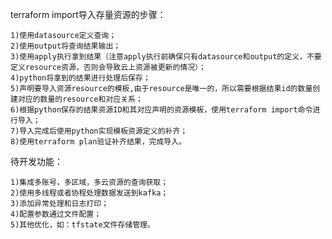 terraform import导入存量资源的步骤：

    1)使用datasource定义查询；
    2)使用output将查询结果输出；
    3)使用apply执行拿到结果（注意apply执行前确保只有datasource和output的定义，不要定义resource资源，否则会导致云上资源被更新的情况）；
    4)python将拿到的结果进行处理后保存；
    5)声明要导入资源resource的模板,由于resource是唯一的，所以需要根据结果id的数量创建对应的数量的resource和对应关系；
    6)根据python保存的结果资源ID和其对应声明的资源模板，使用terraform import命令进行导入；
    7)导入完成后使用python实现模板资源定义的补齐；
    8)使用terraform plan验证补齐结果，完成导入。


待开发功能：

    1)集成多账号，多区域，多云资源的查询获取；
    2)使用多线程或者协程处理数据发送到kafka；
    3)添加异常处理和日志打印；
    4)配置参数通过文件配置；
    5)其他优化，如：tfstate文件存储管理。


